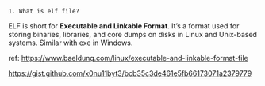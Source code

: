     1. What is elf file?
ELF is short for **Executable and Linkable Format**. It’s a format used for storing binaries, libraries, and core dumps on disks in Linux and Unix-based systems. Similar with exe in Windows.   


ref: https://www.baeldung.com/linux/executable-and-linkable-format-file

https://gist.github.com/x0nu11byt3/bcb35c3de461e5fb66173071a2379779
